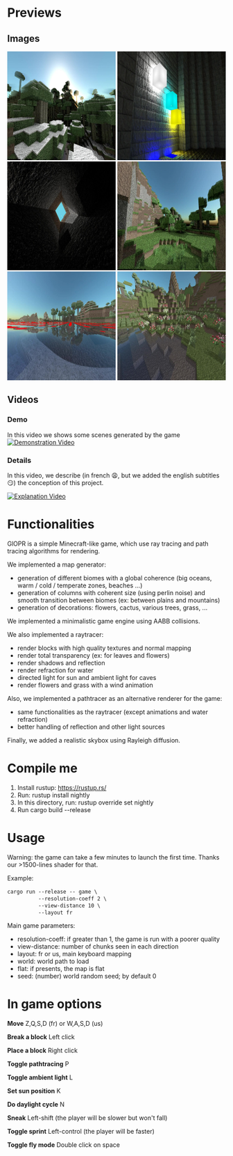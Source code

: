# Previews

## Images

<img src="/data/samples/sky_sctr.jpg" width="250" height="250"> <img src="/data/samples/lights.jpg" width="250" height="250">
<img src="/data/samples/hole.jpg" width="250" height="250"> <img src="/data/samples/trees.jpg" width="250" height="250">
<img src="/data/samples/water_deformation.jpg" width="250" height="250"> <img src="/data/samples/plants.jpg" width="250" height="250">

## Videos
### Demo
In this video we shows some scenes generated by the game
[![Demonstration Video](https://img.youtube.com/vi/cHuE7GmoEc8/0.jpg)](https://www.youtube.com/watch?v=cHuE7GmoEc8 "Demonstration Video")

### Details
In this video, we describe (in french :weary:, but we added the english subtitles :smirk:) the conception of this project.

[![Explanation Video](https://img.youtube.com/vi/dpVvFUy8lug/0.jpg)](https://youtu.be/dpVvFUy8lug "Explanation Video")

# Functionalities

GlOPR is a simple Minecraft-like game, which use ray tracing and path tracing algorithms for rendering.

We implemented a map generator:
* generation of different biomes with a global coherence (big oceans, warm / cold / temperate zones, beaches ...)
* generation of columns with coherent size (using perlin noise) and smooth transition between biomes (ex: between plains and mountains)
* generation of decorations: flowers, cactus, various trees, grass, ...

We implemented a minimalistic game engine using AABB collisions.

We also implemented a raytracer:
* render blocks with high quality textures and normal mapping
* render total transparency (ex: for leaves and flowers)
* render shadows and reflection
* render refraction for water
* directed light for sun and ambient light for caves
* render flowers and grass with a wind animation

Also, we implemented a pathtracer as an alternative renderer for the game:
* same functionalities as the raytracer (except animations and water refraction)
* better handling of reflection and other light sources

Finally, we added a realistic skybox using Rayleigh diffusion.

# Compile me

1. Install rustup: https://rustup.rs/
2. Run: rustup install nightly
3. In this directory, run: rustup override set nightly
4. Run cargo build --release

# Usage

Warning: the game can take a few minutes to launch the first time. Thanks our >1500-lines shader for that.

Example:
```
cargo run --release -- game \
          --resolution-coeff 2 \
          --view-distance 10 \
          --layout fr
```

Main game parameters:
* resolution-coeff: if greater than 1, the game is run with a poorer quality
* view-distance: number of chunks seen in each direction
* layout: fr or us, main keyboard mapping
* world: world path to load
* flat: if presents, the map is flat
* seed: (number) world random seed; by default 0

# In game options

**Move** Z,Q,S,D (fr) or W,A,S,D (us)

**Break a block** Left click

**Place a block** Right click

**Toggle pathtracing** P

**Toggle ambient light** L

**Set sun position** K

**Do daylight cycle** N

**Sneak** Left-shift (the player will be slower but won't fall)

**Toggle sprint** Left-control (the player will be faster)

**Toggle fly mode** Double click on space
